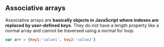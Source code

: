 ## Associative arrays
Associative arrays are **basically objects in JavaScript where indexes are replaced by user-defined keys**. They do not have a length property 
like a normal array and cannot be traversed using a normal for loop.


```js
var arr = {key1:'value1', key2:'value2'}
```


